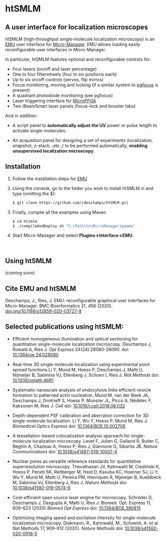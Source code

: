 # htSMLM

## A user interface for localization microscopes

htSMLM (high-throughput single-molecule localization microscopy) is an [EMU]( https://github.com/jdeschamps/EMU ) user interface for [Micro-Manager](https://micro-manager.org/wiki/Micro-Manager). EMU allows loading easily reconfigurable user interfaces in Micro-Manager. 

In particular, htSMLM features optional and reconfigurable controls for:

- Four lasers (on/off and laser percentage)
- One to four filterwheels (four to six positions each)
- Up to six on/off controls (servos, flip mirros)
- Focus monitoring, moving and locking (if a similar system to [pgfocus]( http://big.umassmed.edu/wiki/index.php/PgFocus ) is present)
- A quadrant photodiode monitoring (see pgfocus)
- Laser triggering interface for [MicroFPGA]( https://github.com/jdeschamps/MicroFPGA )
- Two iBeamSmart laser panels (focus-lock and booster tabs)

And in addition:

- A script panel to **automatically adjust the UV** power or pulse length to activate single-molecules.

- An acquisition panel for designing a set of experiments (localization, snapshot, z-stack...etc..) to be performed automatically, **enabling unsupervised localization microscopy**.

  

## Installation

1. Follow the installation steps for [EMU](https://github.com/jdeschamps/EMU)

2. Using the console, go to the folder you wish to install htSMLM in and type (omitting the $):

   ```bash
   $ git clone https://github.com/jdeschamps/htSMLM.git
   ```

3. Finally, compile all the examples using Maven

   ```bash
   $ cd htsmlm
   $ ./compileAndDeploy.sh "C:\Path\to\MicroManager2gamma"
   ```

4. Start Micro-Manager and select **Plugins->Interface->EMU**.

<br>

## Using htSMLM

(coming soon)



## Cite EMU and htSMLM
Deschamps, J., Ries, J. EMU: reconfigurable graphical user interfaces for Micro-Manager. BMC Bioinformatics 21, 456 (2020).
[doi.org/10.1186/s12859-020-03727-8](https://doi.org/10.1186/s12859-020-03727-8)


## Selected publications using htSMLM:

- Efficient homogeneous illumination and optical sectioning for quantitative single-molecule localization microscopy. 
  Deschamps J, Rowald A, Ries J. 
  *Opt Express* 24(24):28080-28090. doi: [10.1364/oe.24.028080](http://dx.doi.org/10.1364/oe.24.028080)

- Real-time 3D single-molecule localization using experimental point spread functions.Li Y, Mund M, Hoess P, Deschamps J, Matti U, Nijmeijer B, Sabinina VJ, Ellenberg J, Schoen I, Ries J.
  *Nat Methods* doi: [10.1038/nmeth.4661](http://dx.doi.org/10.1038/nmeth.4661)

- Systematic nanoscale analysis of endocytosis links efficient vesicle formation to patterned actin nucleation.
  Mund M, van der Beek JA, Deschamps J, Dmitrieff S, Hoess P, Monster JL, Picco A, Nédélec F, Kaksonen M, Ries J.
  *Cell* doi: [10.1016/j.cell.2018.06.032](http://dx.doi.org/10.1016/j.cell.2018.06.032)

- Depth-dependent PSF calibration and aberration correction for 3D single-molecule localization. 
  Li Y, Wu Y, Hoess P, Mund M, Ries J.
  *Biomedical Optics Express* doi: [10.1364/BOE.10.002708](http://dx.doi.org/10.1364/BOE.10.002708)

- A tessellation-based colocalization analysis approach for single-molecule localization microscopy.
  Levet F, Julien G, Galland R, Butler C, Beghin A, Chazeau A, Hoess P, Ries J, Giannone G, Sibarita JB.
  *Nature Communications* doi: [10.1038/s41467-019-10007-4](http://dx.doi.org/10.1038/s41467-019-10007-4)

- Nuclear pores as versatile reference standards for quantitative superresolution microscopy.
  Thevathasan JV, Kahnwald M, Cieśliński K, Hoess P, Peneti SK, Reitberger M, Heid D, Kasuba KC, Hoerner SJ, Li Y, Wu Y, Mund M, Matti U, Pereira PM, Henriques R, Nijmeijer B, Kueblbeck M, Sabinina VJ, Ellenberg J, Ries J.
  *Nature Methods* doi: [10.1038/s41592-019-0574-9](http://dx.doi.org/10.1038/s41592-019-0574-9)
  
- Cost-efficient open source laser engine for microscopy.
  Schröder D, Deschamps J, Dasgupta A, Matti U, Ries J.
  Biomed. Opt. Express 11, 609-623 (2020) 
  *Biomed Opt Express* doi: [10.1364/BOE.380815](https://doi.org/10.1364/BOE.380815)

- Optimizing imaging speed and excitation intensity for single-molecule localization microscopy.
  Diekmann, R., Kahnwald, M., Schoenit, A. et al. 
  Nat Methods 17, 909–912 (2020). 
  *Nature Methods* doi: [10.1038/s41592-020-0918-5](https://doi.org/10.1038/s41592-020-0918-5)

